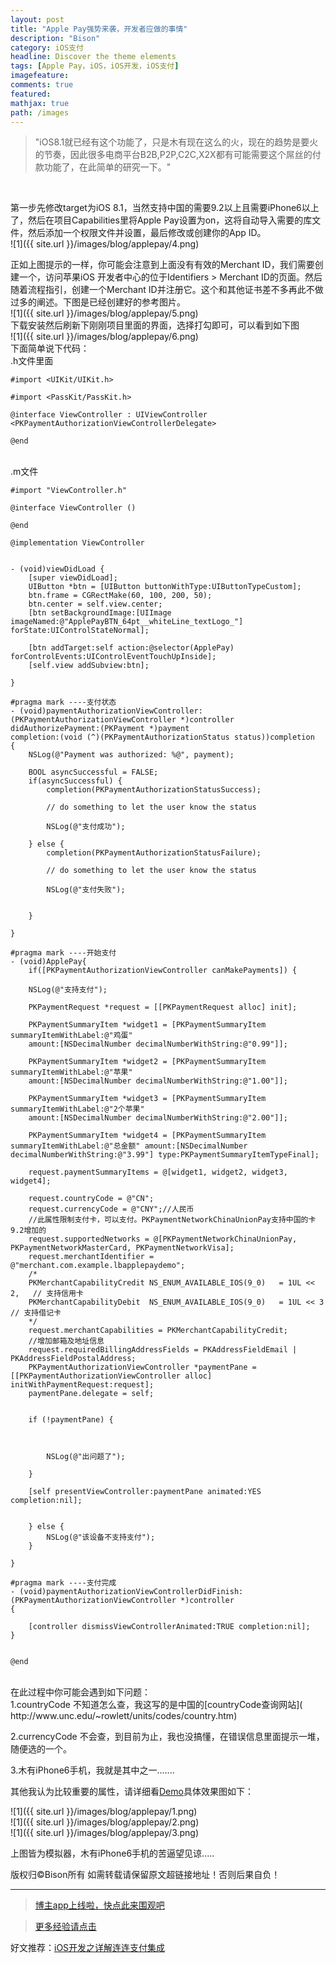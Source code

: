 ```yaml
---
layout: post
title: "Apple Pay强势来袭，开发者应做的事情"
description: "Bison"
category: iOS支付
headline: Discover the theme elements
tags: [Apple Pay，iOS，iOS开发，iOS支付]
imagefeature: 
comments: true
featured: 
mathjax: true
path: /images
---
```



>&quot;iOS8.1就已经有这个功能了，只是木有现在这么的火，现在的趋势是要火的节奏，因此很多电商平台B2B,P2P,C2C,X2X都有可能需要这个屌丝的付款功能了，在此简单的研究一下。&quot;

<br>

第一步先修改target为iOS 8.1，当然支持中国的需要9.2以上且需要iPhone6以上了，然后在项目Capabilities里将Apple Pay设置为on，这将自动导入需要的库文件，然后添加一个权限文件并设置，最后修改或创建你的App ID。<br>
![1]({{ site.url }}/images/blog/applepay/4.png)<br>

正如上图提示的一样，你可能会注意到上面没有有效的Merchant ID，我们需要创建一个，访问苹果iOS 开发者中心的位于Identifiers > Merchant ID的页面。然后随着流程指引，创建一个Merchant ID并注册它。这个和其他证书差不多再此不做过多的阐述。下图是已经创建好的参考图片。<br>
![1]({{ site.url }}/images/blog/applepay/5.png)<br>
下载安装然后刷新下刚刚项目里面的界面，选择打勾即可，可以看到如下图<br>
![1]({{ site.url }}/images/blog/applepay/6.png)<br>
下面简单说下代码：<br>
.h文件里面<br>

    #import <UIKit/UIKit.h>

    #import <PassKit/PassKit.h>

    @interface ViewController : UIViewController <PKPaymentAuthorizationViewControllerDelegate>

    @end

<br>
.m文件<br>


    #import "ViewController.h"

    @interface ViewController ()

    @end

    @implementation ViewController


    - (void)viewDidLoad {
        [super viewDidLoad];
        UIButton *btn = [UIButton buttonWithType:UIButtonTypeCustom];
        btn.frame = CGRectMake(60, 100, 200, 50);
        btn.center = self.view.center;
        [btn setBackgroundImage:[UIImage imageNamed:@"ApplePayBTN_64pt__whiteLine_textLogo_"] forState:UIControlStateNormal];

        [btn addTarget:self action:@selector(ApplePay) forControlEvents:UIControlEventTouchUpInside];
        [self.view addSubview:btn];

    }

    #pragma mark ----支付状态
    - (void)paymentAuthorizationViewController:(PKPaymentAuthorizationViewController *)controller
    didAuthorizePayment:(PKPayment *)payment
    completion:(void (^)(PKPaymentAuthorizationStatus status))completion
    {
        NSLog(@"Payment was authorized: %@", payment);

        BOOL asyncSuccessful = FALSE;
        if(asyncSuccessful) {
            completion(PKPaymentAuthorizationStatusSuccess);

            // do something to let the user know the status

            NSLog(@"支付成功");

        } else {
            completion(PKPaymentAuthorizationStatusFailure);

            // do something to let the user know the status

            NSLog(@"支付失败");


        }

    }

    #pragma mark ----开始支付
    - (void)ApplePay{
        if([PKPaymentAuthorizationViewController canMakePayments]) {

        NSLog(@"支持支付");

        PKPaymentRequest *request = [[PKPaymentRequest alloc] init];

        PKPaymentSummaryItem *widget1 = [PKPaymentSummaryItem summaryItemWithLabel:@"鸡蛋"
        amount:[NSDecimalNumber decimalNumberWithString:@"0.99"]];

        PKPaymentSummaryItem *widget2 = [PKPaymentSummaryItem summaryItemWithLabel:@"苹果"
        amount:[NSDecimalNumber decimalNumberWithString:@"1.00"]];

        PKPaymentSummaryItem *widget3 = [PKPaymentSummaryItem summaryItemWithLabel:@"2个苹果"
        amount:[NSDecimalNumber decimalNumberWithString:@"2.00"]];

        PKPaymentSummaryItem *widget4 = [PKPaymentSummaryItem summaryItemWithLabel:@"总金额" amount:[NSDecimalNumber decimalNumberWithString:@"3.99"] type:PKPaymentSummaryItemTypeFinal];

        request.paymentSummaryItems = @[widget1, widget2, widget3, widget4];

        request.countryCode = @"CN";
        request.currencyCode = @"CNY";//人民币
        //此属性限制支付卡，可以支付。PKPaymentNetworkChinaUnionPay支持中国的卡 9.2增加的
        request.supportedNetworks = @[PKPaymentNetworkChinaUnionPay, PKPaymentNetworkMasterCard, PKPaymentNetworkVisa];
        request.merchantIdentifier = @"merchant.com.example.lbapplepaydemo";
        /*
        PKMerchantCapabilityCredit NS_ENUM_AVAILABLE_IOS(9_0)   = 1UL << 2,   // 支持信用卡
        PKMerchantCapabilityDebit  NS_ENUM_AVAILABLE_IOS(9_0)   = 1UL << 3    // 支持借记卡
        */
        request.merchantCapabilities = PKMerchantCapabilityCredit;
        //增加邮箱及地址信息
        request.requiredBillingAddressFields = PKAddressFieldEmail | PKAddressFieldPostalAddress;
        PKPaymentAuthorizationViewController *paymentPane = [[PKPaymentAuthorizationViewController alloc] initWithPaymentRequest:request];
        paymentPane.delegate = self;
 

        if (!paymentPane) {



            NSLog(@"出问题了");

        }

        [self presentViewController:paymentPane animated:YES completion:nil];


        } else {
            NSLog(@"该设备不支持支付");
        }

    }

    #pragma mark ----支付完成
    - (void)paymentAuthorizationViewControllerDidFinish:(PKPaymentAuthorizationViewController *)controller
    {

        [controller dismissViewControllerAnimated:TRUE completion:nil];
    }


    @end

<br>
在此过程中你可能会遇到如下问题：<br>
1.countryCode 不知道怎么查，我这写的是中国的[countryCode查询网站]( http://www.unc.edu/~rowlett/units/codes/country.htm)<br>

2.currencyCode 不会查，到目前为止，我也没搞懂，在错误信息里面提示一堆，随便选的一个。<br>

3.木有iPhone6手机，我就是其中之一.......<br>

其他我认为比较重要的属性，请详细看[Demo](https://github.com/AllLuckly/LBAppple-PayDemo)具体效果图如下：<br>

![1]({{ site.url }}/images/blog/applepay/1.png)<br>
![1]({{ site.url }}/images/blog/applepay/2.png)<br>
![1]({{ site.url }}/images/blog/applepay/3.png)<br>

上图皆为模拟器，木有iPhone6手机的苦逼望见谅.....<br>

版权归©Bison所有 如需转载请保留原文超链接地址！否则后果自负！<br>

----------------------------------------------------------

> [博主app上线啦，快点此来围观吧](https://itunes.apple.com/us/app/it-blog-zi-xueios-kai-fa-jin/id1067787090?l=zh&ls=1&mt=8)<br>

> [更多经验请点击](http://allluckly.cn/)<br>

好文推荐：[iOS开发之详解连连支付集成](http://allluckly.cn/ios支付/lianlianzhifu)<br>

